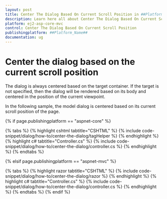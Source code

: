 ```yaml
---
layout: post
title: Center The Dialog Based On Current Scroll Position in ##Platform_Name## Dialog Component
description: Learn here all about Center The Dialog Based On Current Scroll Position in Syncfusion ##Platform_Name## Dialog component of syncfusion and more.
platform: ej2-asp-core-mvc
control: Center The Dialog Based On Current Scroll Position
publishingplatform: ##Platform_Name##
documentation: ug
---
```



# Center the dialog based on the current scroll position

The dialog is always centered based on the target container. If the target is not specified, then the dialog will be rendered based on its body and centered in the position of the current viewpoint.

In the following sample, the model dialog is centered based on its current scroll position of the page.

{% if page.publishingplatform == "aspnet-core" %}

{% tabs %}
{% highlight cshtml tabtitle="CSHTML" %}
{% include code-snippet/dialog/how-to/center-the-dialog/tagHelper %}
{% endhighlight %}
{% highlight c# tabtitle="Controller.cs" %}
{% include code-snippet/dialog/how-to/center-the-dialog/controller.cs %}
{% endhighlight %}
{% endtabs %}

{% elsif page.publishingplatform == "aspnet-mvc" %}

{% tabs %}
{% highlight razor tabtitle="CSHTML" %}
{% include code-snippet/dialog/how-to/center-the-dialog/razor %}
{% endhighlight %}
{% highlight c# tabtitle="Controller.cs" %}
{% include code-snippet/dialog/how-to/center-the-dialog/controller.cs %}
{% endhighlight %}
{% endtabs %}
{% endif %}

